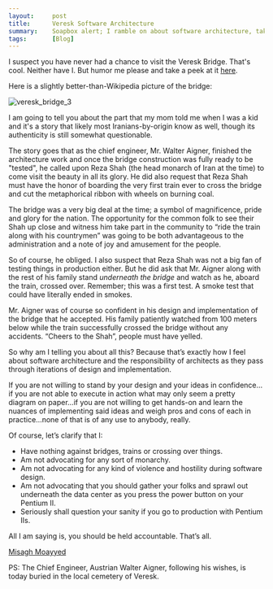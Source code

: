 ```yaml
---
layout:     post
title:      Veresk Software Architecture
summary:    Soapbox alert; I ramble on about software architecture, taking notes from historical monarchs.
tags:       [Blog]
---
```


I suspect you have never had a chance to visit the Veresk Bridge. That's cool. Neither have I. But humor me please and take a peek at it [here](https://en.wikipedia.org/wiki/Veresk_Bridge).

Here is a slightly better-than-Wikipedia picture of the bridge:

![veresk_bridge_3](https://cloud.githubusercontent.com/assets/1205228/18591877/b70c9152-7c49-11e6-9f97-f3b576b7b9fd.jpg)

I am going to tell you about the part that my mom told me when I was a kid and it's a story that likely most Iranians-by-origin know as well, though its authenticity is still somewhat questionable.

The story goes that as the chief engineer, Mr. Walter Aigner, finished the architecture work and once the bridge construction was fully ready to be "tested", he called upon Reza Shah (the head monarch of Iran at the time) to come visit the beauty in all its glory. He did also request that Reza Shah must have the honor of boarding the very first train ever to cross the bridge and cut the metaphorical ribbon with wheels on burning coal.

The bridge was a very big deal at the time; a symbol of magnificence, pride and glory for the nation. The opportunity for the common folk to see their Shah up close and witness him take part in the community to “ride the train along with his countrymen” was going to be both advantageous to the administration and a note of joy and amusement for the people.

So of course, he obliged. I also suspect that Reza Shah was not a big fan of testing things in production either. But he did ask that Mr. Aigner along with the rest of his family stand *underneath the bridge* and watch as he, aboard the train, crossed over. Remember; this was a first test. A smoke test that could have literally ended in smokes.

 Mr. Aigner was of course so confident in his design and implementation of the bridge that he accepted. His family patiently watched from 100 meters below while the train successfully crossed the bridge without any accidents. “Cheers to the Shah”, people must have yelled.

So why am I telling you about all this? Because that’s exactly how I feel about software architecture and the responsibility of architects as they pass through iterations of design and implementation.

If you are not willing to stand by your design and your ideas in confidence…if you are not able to execute in action what may only seem a pretty diagram on paper…if you are not willing to get hands-on and learn the nuances of implementing said ideas and weigh pros and cons of each in practice…none of that is of any use to anybody, really.

Of course, let’s clarify that I:

-	Have nothing against bridges, trains or crossing over things.
-	Am not advocating for any sort of monarchy.
-	Am not advocating for any kind of violence and hostility during software design.
-	Am not advocating that you should gather your folks and sprawl out underneath the data center as you press the power button on your Pentium II.
- Seriously shall question your sanity if you go to production with Pentium IIs.

All I am saying is, you should be held accountable. That’s all.

[Misagh Moayyed](https://twitter.com/misagh84)

PS: The Chief Engineer, Austrian Walter Aigner, following his wishes, is today buried in the local cemetery of Veresk. 
